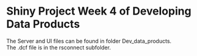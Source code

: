   # Shiny Project Week 4 of Developing Data Products
The Server and UI files can be found in folder Dev_data_products.  
The .dcf file is in the rsconnect subfolder.
